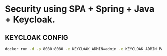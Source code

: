 # Security using SPA + Spring + Java + Keycloak.

## KEYCLOAK CONFIG

```sh
docker run -d -p 8080:8080 -e KEYCLOAK_ADMIN=admin -e KEYCLOAK_ADMIN_PASSWORD=admin quay.io/keycloak/keycloak:22.0.5 start-dev
```
